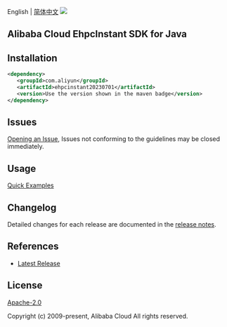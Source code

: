 English | [简体中文](README-CN.md)
![](https://aliyunsdk-pages.alicdn.com/icons/AlibabaCloud.svg)

## Alibaba Cloud EhpcInstant SDK for Java

## Installation

```xml
<dependency>
   <groupId>com.aliyun</groupId>
   <artifactId>ehpcinstant20230701</artifactId>
   <version>Use the version shown in the maven badge</version>
</dependency>
```

## Issues
[Opening an Issue](https://github.com/aliyun/alibabacloud-java-sdk/issues/new), Issues not conforming to the guidelines may be closed immediately.

## Usage
[Quick Examples](https://github.com/aliyun/alibabacloud-java-sdk/blob/master/docs/0-Examples-EN.md#quick-examples)

## Changelog
Detailed changes for each release are documented in the [release notes](./ChangeLog.txt).

## References
* [Latest Release](https://github.com/aliyun/alibabacloud-java-sdk/)

## License
[Apache-2.0](http://www.apache.org/licenses/LICENSE-2.0)

Copyright (c) 2009-present, Alibaba Cloud All rights reserved.
